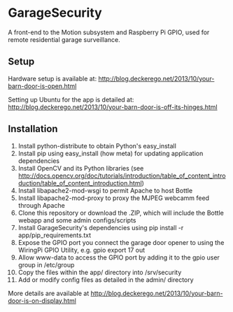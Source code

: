 GarageSecurity
==============

A front-end to the Motion subsystem and Raspberry Pi GPIO, used for remote residential garage surveillance.


Setup
-----

Hardware setup is available at: http://blog.deckerego.net/2013/10/your-barn-door-is-open.html

Setting up Ubuntu for the app is detailed at: http://blog.deckerego.net/2013/10/your-barn-door-is-off-its-hinges.html


Installation
------------

1. Install python-distribute to obtain Python's easy_install
2. Install pip using easy_install (how meta) for updating application dependencies
3. Install OpenCV and its Python libraries (see http://docs.opencv.org/doc/tutorials/introduction/table_of_content_introduction/table_of_content_introduction.html)
4. Install libapache2-mod-wsgi to permit Apache to host Bottle
5. Install libapache2-mod-proxy to proxy the MJPEG webcamm feed through Apache
6. Clone this repository or download the .ZIP, which will include the Bottle webapp and some admin configs/scripts
7. Install GarageSecurity's dependencies using pip install -r app/pip_requirements.txt
8. Expose the GPIO port you connect the garage door opener to using the WiringPi GPIO Utility, e.g. gpio export 17 out
9. Allow www-data to access the GPIO port by adding it to the gpio user group in /etc/group
10. Copy the files within the app/ directory into /srv/security
11. Add or modify config files as detailed in the admin/ directory

More details are available at http://blog.deckerego.net/2013/10/your-barn-door-is-on-display.html
